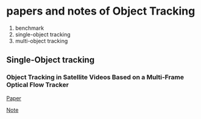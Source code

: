 # papers and notes of Object Tracking

1. benchmark
2. single-object tracking
3. multi-object tracking

## Single-Object tracking

### Object Tracking in Satellite Videos Based on a Multi-Frame Optical Flow Tracker

[Paper](https://github.com/zhangxiaoya/paper-notes/blob/master/Tracking/pdfs/Object%20Tracking%20in%20Satellite%20Videos%20Based%20on%20a%20Multi-Frame%20Optical%20Flow%20Tracker.pdf)

[Note](https://github.com/zhangxiaoya/paper-notes/blob/master/Tracking/notes/Object_Tracking_in_Satelite_Videos_Based_on_a_Multi-Frame_Optical_Flow_tracker.md)